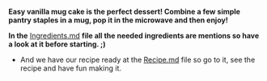 **Easy vanilla mug cake is the perfect dessert! Combine a few simple pantry staples in a mug, pop it in the microwave and then enjoy!**

**In the** [Ingredients.md](Ingredients.md) **file all the needed ingredients are mentions so have a look at it before starting. ;)**

* And we have our recipe ready at the [Recipe.md](Recipe.md) file so go to it, see the recipe and have fun making it.
